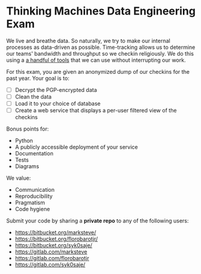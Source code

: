 # Thinking Machines Data Engineering Exam

We live and breathe data. So naturally, we try to make our internal processes as
data-driven as possible. Time-tracking allows us to determine our teams'
bandwidth and throughput so we checkin religiously. We do this using a
[a handful of tools](https://stories.thinkingmachin.es/time-tracking-dashboard/)
that we can use without interrupting our work.

For this exam, you are given an anonymized dump of our checkins for the past
year. Your goal is to:

- [ ] Decrypt the PGP-encrypted data
- [ ] Clean the data
- [ ] Load it to your choice of database
- [ ] Create a web service that displays a per-user filtered view of the checkins

Bonus points for:

- Python
- A publicly accessible deployment of your service
- Documentation
- Tests
- Diagrams

We value:

- Communication
- Reproducibility
- Pragmatism
- Code hygiene

Submit your code by sharing a __private repo__ to any of the following users:

- https://bitbucket.org/marksteve/
- https://bitbucket.org/florobarotjr/
- https://bitbucket.org/syk0saje/
- https://gitlab.com/marksteve
- https://gitlab.com/florobarotjr
- https://gitlab.com/syk0saje/